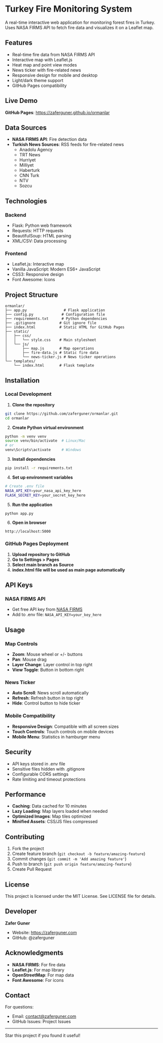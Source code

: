 # Turkey Fire Monitoring System

A real-time interactive web application for monitoring forest fires in Turkey. Uses NASA FIRMS API to fetch fire data and visualizes it on a Leaflet map.

## Features

- Real-time fire data from NASA FIRMS API
- Interactive map with Leaflet.js
- Heat map and point view modes
- News ticker with fire-related news
- Responsive design for mobile and desktop
- Light/dark theme support
- GitHub Pages compatibility

## Live Demo

**GitHub Pages**: https://zaferguner.github.io/ormanlar

## Data Sources

- **NASA FIRMS API**: Fire detection data
- **Turkish News Sources**: RSS feeds for fire-related news
  - Anadolu Agency
  - TRT News
  - Hurriyet
  - Milliyet
  - Haberturk
  - CNN Turk
  - NTV
  - Sozcu

## Technologies

### Backend
- Flask: Python web framework
- Requests: HTTP requests
- BeautifulSoup: HTML parsing
- XML/CSV: Data processing

### Frontend
- Leaflet.js: Interactive map
- Vanilla JavaScript: Modern ES6+ JavaScript
- CSS3: Responsive design
- Font Awesome: Icons

## Project Structure

```
ormanlar/
├── app.py                 # Flask application
├── config.py             # Configuration file
├── requirements.txt      # Python dependencies
├── .gitignore           # Git ignore file
├── index.html           # Static HTML for GitHub Pages
├── static/
│   ├── css/
│   │   └── style.css    # Main stylesheet
│   └── js/
│       ├── map.js       # Map operations
│       ├── fire-data.js # Static fire data
│       └── news-ticker.js # News ticker operations
└── templates/
    └── index.html       # Flask template
```

## Installation

### Local Development

1. **Clone the repository**
```bash
git clone https://github.com/zaferguner/ormanlar.git
cd ormanlar
```

2. **Create Python virtual environment**
```bash
python -m venv venv
source venv/bin/activate  # Linux/Mac
# or
venv\Scripts\activate     # Windows
```

3. **Install dependencies**
```bash
pip install -r requirements.txt
```

4. **Set up environment variables**
```bash
# Create .env file
NASA_API_KEY=your_nasa_api_key_here
FLASK_SECRET_KEY=your_secret_key_here
```

5. **Run the application**
```bash
python app.py
```

6. **Open in browser**
```
http://localhost:5000
```

### GitHub Pages Deployment

1. **Upload repository to GitHub**
2. **Go to Settings > Pages**
3. **Select main branch as Source**
4. **index.html file will be used as main page automatically**

## API Keys

### NASA FIRMS API
- Get free API key from [NASA FIRMS](https://firms.modaps.eosdis.nasa.gov/api/)
- Add to .env file: `NASA_API_KEY=your_key_here`

## Usage

### Map Controls
- **Zoom**: Mouse wheel or +/- buttons
- **Pan**: Mouse drag
- **Layer Change**: Layer control in top right
- **View Toggle**: Button in bottom right

### News Ticker
- **Auto Scroll**: News scroll automatically
- **Refresh**: Refresh button in top right
- **Hide**: Control button to hide ticker

### Mobile Compatibility
- **Responsive Design**: Compatible with all screen sizes
- **Touch Controls**: Touch controls on mobile devices
- **Mobile Menu**: Statistics in hamburger menu

## Security

- API keys stored in .env file
- Sensitive files hidden with .gitignore
- Configurable CORS settings
- Rate limiting and timeout protections

## Performance

- **Caching**: Data cached for 10 minutes
- **Lazy Loading**: Map layers loaded when needed
- **Optimized Images**: Map tiles optimized
- **Minified Assets**: CSS/JS files compressed

## Contributing

1. Fork the project
2. Create feature branch (`git checkout -b feature/amazing-feature`)
3. Commit changes (`git commit -m 'Add amazing feature'`)
4. Push to branch (`git push origin feature/amazing-feature`)
5. Create Pull Request

## License

This project is licensed under the MIT License. See LICENSE file for details.

## Developer

**Zafer Guner**
- Website: https://zaferguner.com
- GitHub: @zaferguner

## Acknowledgments

- **NASA FIRMS**: For fire data
- **Leaflet.js**: For map library
- **OpenStreetMap**: For map data
- **Font Awesome**: For icons

## Contact

For questions:
- Email: contact@zaferguner.com
- GitHub Issues: Project Issues

---

Star this project if you found it useful! 